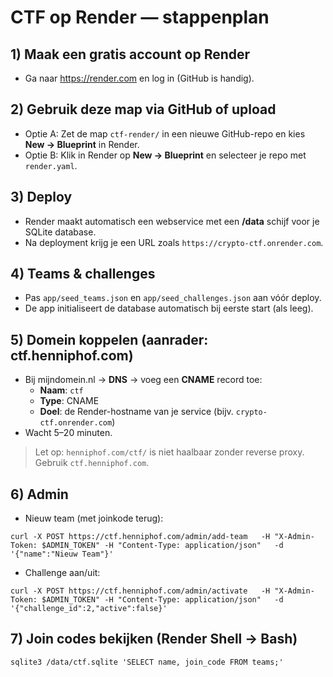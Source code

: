 # CTF op Render — stappenplan

## 1) Maak een gratis account op Render
- Ga naar https://render.com en log in (GitHub is handig).

## 2) Gebruik deze map via GitHub of upload
- Optie A: Zet de map `ctf-render/` in een nieuwe GitHub-repo en kies **New → Blueprint** in Render.
- Optie B: Klik in Render op **New → Blueprint** en selecteer je repo met `render.yaml`.

## 3) Deploy
- Render maakt automatisch een webservice met een **/data** schijf voor je SQLite database.
- Na deployment krijg je een URL zoals `https://crypto-ctf.onrender.com`.

## 4) Teams & challenges
- Pas `app/seed_teams.json` en `app/seed_challenges.json` aan vóór deploy.
- De app initialiseert de database automatisch bij eerste start (als leeg).

## 5) Domein koppelen (aanrader: ctf.henniphof.com)
- Bij mijndomein.nl → **DNS** → voeg een **CNAME** record toe:
  - **Naam**: `ctf`
  - **Type**: CNAME
  - **Doel**: de Render-hostname van je service (bijv. `crypto-ctf.onrender.com`)
- Wacht 5–20 minuten.

> Let op: `henniphof.com/ctf/` is niet haalbaar zonder reverse proxy. Gebruik `ctf.henniphof.com`.

## 6) Admin
- Nieuw team (met joinkode terug):
```
curl -X POST https://ctf.henniphof.com/admin/add-team   -H "X-Admin-Token: $ADMIN_TOKEN" -H "Content-Type: application/json"   -d '{"name":"Nieuw Team"}'
```
- Challenge aan/uit:
```
curl -X POST https://ctf.henniphof.com/admin/activate   -H "X-Admin-Token: $ADMIN_TOKEN" -H "Content-Type: application/json"   -d '{"challenge_id":2,"active":false}'
```

## 7) Join codes bekijken (Render Shell → Bash)
```
sqlite3 /data/ctf.sqlite 'SELECT name, join_code FROM teams;'
```
